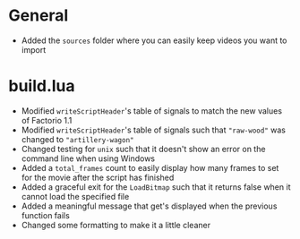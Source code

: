 # General

* Added the `sources` folder where you can easily keep videos you want to import

# build.lua

* Modified `writeScriptHeader`'s table of signals to match the new values of Factorio 1.1
* Modified `writeScriptHeader`'s table of signals such that `"raw-wood"` was changed to `"artillery-wagon"`
* Changed testing for `unix` such that it doesn't show an error on the command line when using Windows
* Added a `total_frames` count to easily display how many frames to set for the movie after the script has finished
* Added a graceful exit for the `LoadBitmap` such that it returns false when it cannot load the specified file
* Added a meaningful message that get's displayed when the previous function fails
* Changed some formatting to make it a little cleaner